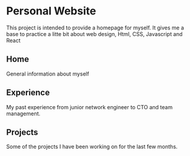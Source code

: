 # Personal Website

This project is intended to provide a homepage for myself. It gives me a base to practice a litte bit about web design, Html, CSS, Javascript and React

## Home

General information about myself

## Experience

My past experience from junior network engineer to CTO and team management.

## Projects

Some of the projects I have been working on for the last few months.

